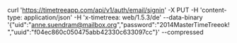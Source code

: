 curl 'https://timetreeapp.com/api/v1/auth/email/signin' -X PUT -H 'content-type: application/json' -H 'x-timetreea: web/1.5.3/de' --data-binary '{"uid":"anne.suendram@mailbox.org","password":"2014MasterTimeTreeok!","uuid":"f04ec860c050475abb42330c633097cc"}' --compressed